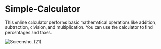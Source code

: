 # Simple-Calculator
This online calculator performs basic mathematical operations like addition, subtraction, division, and multiplication. You can use the calculator to find percentages and taxes.

![Screenshot (21)](https://github.com/SayyedMudassir2/Simple-Calculator/assets/143996116/6619fad0-694a-4525-b7f1-057d90305d46)
